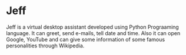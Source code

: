 # Jeff
Jeff is a virtual desktop assistant developed using Python Prograaming language. It can greet, send e-mails, tell date and time. Also it can open Google, YouTube and can give some information of some famous personalities through Wikipedia.
